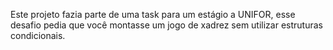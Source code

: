 Este projeto fazia parte de uma task para um estágio a UNIFOR, esse desafio pedia que você montasse um jogo de xadrez sem utilizar estruturas condicionais.
